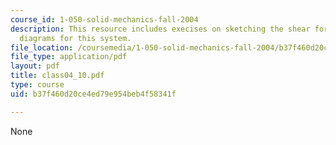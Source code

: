 ```yaml
---
course_id: 1-050-solid-mechanics-fall-2004
description: This resource includes execises on sketching the shear force and bending-moment
  diagrams for this system.
file_location: /coursemedia/1-050-solid-mechanics-fall-2004/b37f460d20ce4ed79e954beb4f58341f_class04_10.pdf
file_type: application/pdf
layout: pdf
title: class04_10.pdf
type: course
uid: b37f460d20ce4ed79e954beb4f58341f

---
```

None